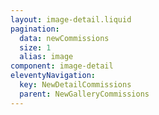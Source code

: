 ```yaml
---
layout: image-detail.liquid
pagination:
  data: newCommissions
  size: 1
  alias: image
component: image-detail
eleventyNavigation:
  key: NewDetailCommissions
  parent: NewGalleryCommissions
---
```

